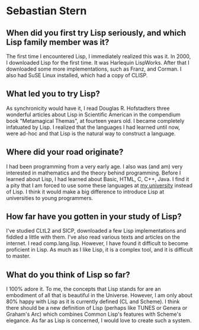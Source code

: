 # Sebastian Stern

## When did you first try Lisp seriously, and which Lisp family member was it?

The first time I encountered Lisp, I immediately realized this was
it. In 2000, I downloaded Lisp for the first time. It was Harlequin
LispWorks. After that I downloaded some more implementations, such as
Franz, and Corman. I also had SuSE Linux installed, which had a copy
of CLISP.

## What led you to try Lisp?

As synchronicity would have it, I read Douglas R. Hofstadters three
wonderful articles about Lisp in Scientific American in the compendium
book "Metamagical Themas", at fourteen years old. I became completely
infatuated by Lisp. I realized that the languages I had learned until
now, were ad-hoc and that Lisp is the natural way to construct a
language.

## Where did your road originate?

I had been programming from a very early age. I also was (and am) very
interested in mathematics and the theory behind programming. Before I
learned about Lisp, I had learned about Basic, HTML, C, C++, Java. I
find it a pity that I am forced to use some these languages at [my
university](http://www.cs.vu.nl/) instead of Lisp. I think it would
make a big difference to introduce Lisp at universities to young
programmers.

## How far have you gotten in your study of Lisp?

I've studied CLtL2 and SICP, downloaded a few Lisp implementations and
fiddled a little with them. I've also read various texts and articles
on the internet. I read comp.lang.lisp. However, I have found it
difficult to become proficient in Lisp. As much as I like Lisp, it is
a complex tool, and it is difficult to master.

## What do you think of Lisp so far?

I 100% adore it. To me, the concepts that Lisp stands for are an
embodiment of all that is beautiful in the Universe. However, I am
only about 80% happy with Lisp as it is currently defined (CL and
Scheme). I think there should be a new definition of Lisp (perhaps
like TUNES or Genera or Graham's Arc) which combines Common Lisp's
features with Scheme's elegance. As far as Lisp is concerned, I would
love to create such a system.
